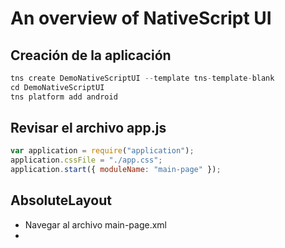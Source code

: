 # An overview of NativeScript UI

## Creación de la aplicación

```javascript
tns create DemoNativeScriptUI --template tns-template-blank
cd DemoNativeScriptUI
tns platform add android
```

##  Revisar el archivo app.js

```javascript
var application = require("application");
application.cssFile = "./app.css";
application.start({ moduleName: "main-page" });
```

## AbsoluteLayout

* Navegar al archivo main-page.xml
* 